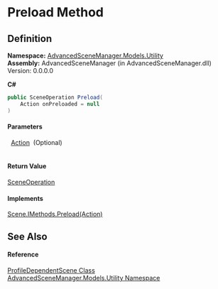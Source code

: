 # Preload Method




## Definition
**Namespace:** <a href="N_AdvancedSceneManager_Models_Utility">AdvancedSceneManager.Models.Utility</a>  
**Assembly:** AdvancedSceneManager (in AdvancedSceneManager.dll) Version: 0.0.0.0

**C#**
``` C#
public SceneOperation Preload(
	Action onPreloaded = null
)
```



#### Parameters
<dl><dt>  <a href="https://learn.microsoft.com/dotnet/api/system.action" target="_blank" rel="noopener noreferrer">Action</a>  (Optional)</dt><dd> </dd></dl>

#### Return Value
<a href="T_AdvancedSceneManager_Core_SceneOperation">SceneOperation</a>

#### Implements
<a href="M_AdvancedSceneManager_Models_Scene_IMethods_Preload">Scene.IMethods.Preload(Action)</a>  


## See Also


#### Reference
<a href="T_AdvancedSceneManager_Models_Utility_ProfileDependentScene">ProfileDependentScene Class</a>  
<a href="N_AdvancedSceneManager_Models_Utility">AdvancedSceneManager.Models.Utility Namespace</a>  
